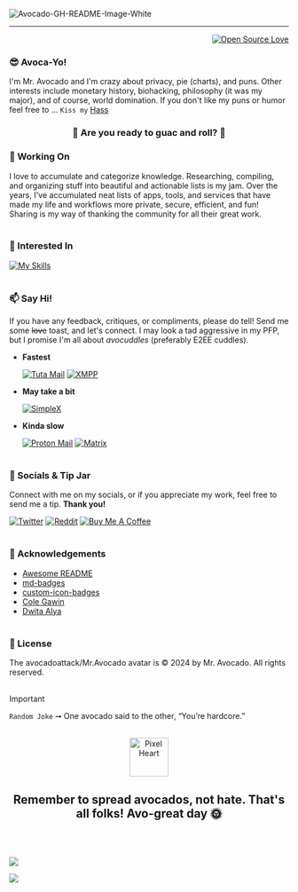 ![Avocado-GH-README-Image-White](https://github.com/user-attachments/assets/f319245d-f2ef-4c3d-aecc-8a922344d670)

***

<div align="right">

[![Open Source Love](https://firstcontributions.github.io/open-source-badges/badges/open-source-v1/open-source.svg)](https://github.com/firstcontributions/open-source-badges)

</div>

### 😎 Avoca-Yo!
I'm Mr. Avocado and I'm crazy about privacy, pie (charts), and puns. Other interests include monetary history, biohacking, philosophy (it was my major), and of course, world domination. If you don't like my puns or humor feel free to ... `Kiss my` [Hass](https://en.wikipedia.org/wiki/Hass_avocado)

<h3 align="center">🥑 Are you ready to guac and roll? 🎸</h3>

### 🔭 Working On
I love to accumulate and categorize knowledge. Researching, compiling, and organizing stuff into beautiful and actionable lists is my jam. Over the years, I've accumulated neat lists of apps, tools, and services that have made my life and workflows more private, secure, efficient, and fun! Sharing is my way of thanking the community for all their great work.
<br/><br/>

### 🧐 Interested In
[![My Skills](https://skillicons.dev/icons?i=bash,py,js,go,docker)](https://skillicons.dev)
<br/><br/>

### 📫 Say Hi!
If you have any feedback, critiques, or compliments, please do tell! Send me some ~~love~~ toast, and let's connect. I may look a tad aggressive in my PFP, but I promise I'm all about *avocuddles* (preferably E2EE cuddles).

* **Fastest**

  [![Tuta Mail](https://img.shields.io/badge/Tuta%20Mail%20-%20%23840010?&logo=tutanota&logoSize=auto)](mailto:howdy@avocadoattack.com)
  [![XMPP](https://img.shields.io/badge/XMPP%20-%20%230b7eb1?style=flat&logo=xmpp&logoSize=auto)](xmpp:avocadoattack@pwned.life)

* **May take a bit**

  [![SimpleX](https://custom-icon-badges.demolab.com/badge/SimpleX%20-%20%2356bef9?logo=simplex-messenger&logoSize=auto)](https://simplex.chat/contact#/?v=2-5&smp=smp%3A%2F%2F1OwYGt-yqOfe2IyVHhxz3ohqo3aCCMjtB-8wn4X_aoY%3D%40smp11.simplex.im%2FQPR6nSiYuHl50E8qUg83LMKfbfX76Z12%23%2F%3Fv%3D1-2%26dh%3DMCowBQYDK2VuAyEAUe6GXFzaHB9vxqmAAo3ucf1EFGSaeGcEqouC0ld0aVk%253D%26srv%3D6ioorbm6i3yxmuoezrhjk6f6qgkc4syabh7m3so74xunb5nzr4pwgfqd.onion)

* **Kinda slow**

  [![Proton Mail](https://img.shields.io/badge/Proton%20Mail-6D4AFF?logo=protonmail&logoColor=fff)](mailto:avocadoattack@proton.me)
  [![Matrix](https://img.shields.io/badge/Matrix%20-%20%23334155?style=flat&logo=matrix&logoSize=auto)](https://matrix.to/#/@avocadoattack:matrix.org)
<br/><br/>

### 🤗 Socials & Tip Jar
Connect with me on my socials, or if you appreciate my work, feel free to send me a tip. **Thank you!**

[![Twitter](https://img.shields.io/badge/Twitter%20-%20%23334155?style=flat&logo=x&logoSize=auto)](https://x.com/avoattack)
[![Reddit](https://img.shields.io/badge/Reddit-FF4500?logo=reddit&logoColor=white)](https://www.reddit.com/user/avoattack/)
[![Buy Me A Coffee](https://img.shields.io/badge/Buy%20Me%20a%20Coffee-ffdd00?&logo=buy-me-a-coffee&logoColor=black)](https://buymeacoffee.com/avocadoattack)
<br/><br/>

### 🙏 Acknowledgements
* [Awesome README](https://github.com/matiassingers/awesome-readme)
* [md-badges](https://github.com/inttter/md-badges)
* [custom-icon-badges](https://github.com/DenverCoder1/custom-icon-badges)
* [Cole Gawin](https://github.com/chroline)
* [Dwita Alya](https://github.com/dwitawin)
<br/><br/>

### 📝 License
The avocadoattack/Mr.Avocado avatar is © 2024 by Mr. Avocado. All rights reserved.
<br/><br/>

> [!IMPORTANT]
> `Random Joke` ➞ One avocado said to the other, “You’re hardcore.”
<br/><br/>

<p align="center">
 <img width="70px" src="https://svgshare.com/i/1A9m.svg" align="center" alt="Pixel Heart" />
</p>

<h2 align="center">Remember to spread avocados, not hate.
That's all folks! Avo-great day 🌞</h2>
<br/><br/>

![](https://komarev.com/ghpvc/?username=avocadoattack&color=brightgreen&style=for-the-badge)

![](https://hit.yhype.me/github/profile?user_id=80217976)

